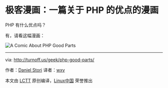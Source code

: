 极客漫画：一篇关于 PHP 的优点的漫画
===============

PHP 有什么优点吗？

有，请看这幅漫画：

![A Comic About PHP Good Parts](http://github.com/LCTT/comic/turnoff.us/php-good-parts/php-good-parts.png)


------
via: http://turnoff.us/geek/php-good-parts/

作者：[Daniel Stori][a]
译者：[wxy](https://github.com/wxy)

本文由 [LCTT](https://github.com/LCTT/TranslateProject) 原创编译，[Linux中国](https://linux.cn/) 荣誉推出

[a]:http://turnoff.us/about/
